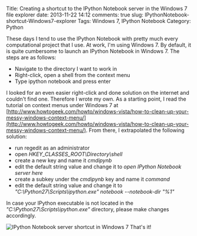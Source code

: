 Title: Creating a shortcut to the IPython Notebook server in the Windows 7 file explorer
date: 2013-11-22 14:12
comments: true
slug: IPythonNotebook-shortcut-Windows7-explorer
Tags: Windows 7, IPython Notebook
Category: Python

These days I tend to use the IPython Notebook with pretty much every computational project that I use. At work, I'm using Windows 7. By default, it is quite cumbersome to launch an IPython Notebook in Windows 7. The steps are as follows:

- Navigate to the directory I want to work in
- Right-click, open a shell from the context menu
- Type ipython notebook and press enter

I looked for an even easier right-click and done solution on the internet and couldn't find one. Therefore I wrote my own. As a starting point, I read the tutorial on context menus under Windows 7 at [http://www.howtogeek.com/howto/windows-vista/how-to-clean-up-your-messy-windows-context-menu/](http://www.howtogeek.com/howto/windows-vista/how-to-clean-up-your-messy-windows-context-menu/). From there, I extrapolated the following solution:

- run regedit as an administrator
- open *HKEY_CLASSES_ROOT\Directory\shell*
- create a new key and name it *cmdipynb*
- edit the default string value and change it to *open IPython Notebook server here*
- create a subkey under the *cmdipynb* key and name it *command* 
- edit the default string value and change it to *"C:\Python27\Scripts\ipython.exe" notebook --notebook-dir "%1"*

In case your IPython executable is not located in the *"C:\Python27\Scripts\ipython.exe"* directory, please make changes accordingly.

![IPython Notebook server shortcut in Windows 7]({filename}/images/windows_ipython_notebook_shortcut.png) 
That's it!
